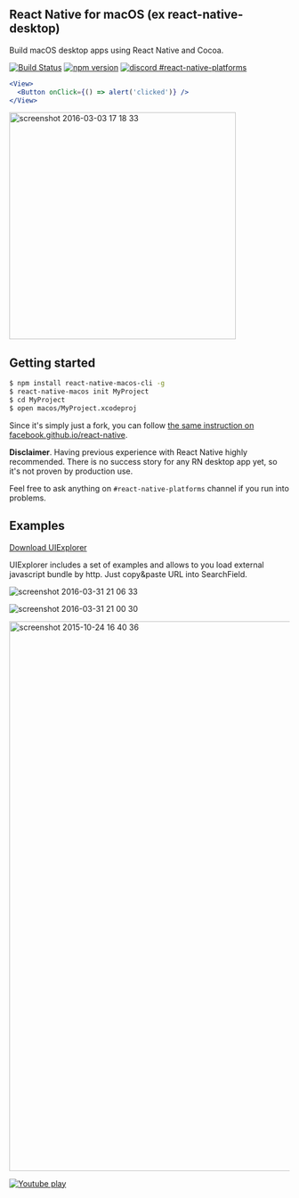 ## React Native for macOS (ex react-native-desktop)

Build macOS desktop apps using React Native and Cocoa.

[![Build Status](https://travis-ci.org/ptmt/react-native-macos.svg)](https://travis-ci.org/ptmt/react-native-macos)
[![npm version](https://badge.fury.io/js/react-native-macos.svg)](https://badge.fury.io/js/react-native-macos)
[![discord #react-native-platforms](https://img.shields.io/badge/reactiflux-%23react--native--platforms-blue.svg)](http://reactiflux.com)

```jsx
<View>
  <Button onClick={() => alert('clicked')} />
</View>
```
<img width="407" alt="screenshot 2016-03-03 17 18 33" src="https://cloud.githubusercontent.com/assets/1004115/13496949/fe98e5e2-e163-11e5-9ded-0b4449950c8f.png">

## Getting started

``` bash
$ npm install react-native-macos-cli -g
$ react-native-macos init MyProject
$ cd MyProject
$ open macos/MyProject.xcodeproj
```
Since it's simply just a fork, you can follow [the same instruction on facebook.github.io/react-native](http://facebook.github.io/react-native/docs/getting-started.html#content).

**Disclaimer**. Having previous experience with React Native highly recommended. There is no success story for any RN desktop app yet, so it's not proven by production use.

Feel free to ask anything on `#react-native-platforms` channel if you run into problems.

## Examples

[Download UIExplorer](https://github.com/ptmt/react-native-macos/files/199128/UIExplorer.zip)

UIExplorer includes a set of examples and allows to you load external javascript bundle by http. Just copy&paste URL into SearchField.


![screenshot 2016-03-31 21 06 33](https://cloud.githubusercontent.com/assets/1004115/14185918/91648d8c-f784-11e5-82b6-fcd08b74b89a.png)

![screenshot 2016-03-31 21 00 30](https://cloud.githubusercontent.com/assets/1004115/14185806/1cd2dfdc-f784-11e5-8c14-de0ca21f7ead.png)

<img width="986" alt="screenshot 2015-10-24 16 40 36" src="https://cloud.githubusercontent.com/assets/1004115/14185895/7c133eb0-f784-11e5-8e3c-ca36aa351a26.png">


[![Youtube play](https://cloud.githubusercontent.com/assets/1004115/11685246/75db9d6a-9e99-11e5-8378-1d5cea6053c0.png)](https://www.youtube.com/watch?v=m1-LNKIuqtI)
